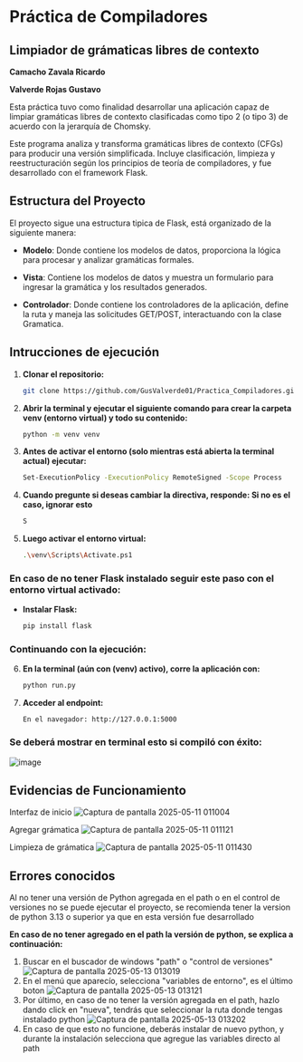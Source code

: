# Práctica de Compiladores
## Limpiador de grámaticas libres de contexto 

**Camacho Zavala Ricardo**

**Valverde Rojas Gustavo**

Esta práctica tuvo como finalidad desarrollar una aplicación capaz de limpiar gramáticas libres de contexto clasificadas como tipo 2 (o tipo 3) de acuerdo con la jerarquía de Chomsky.

Este programa analiza y transforma gramáticas libres de contexto (CFGs) para producir
una versión simplificada. Incluye clasificación, limpieza y reestructuración según
los principios de teoría de compiladores, y fue desarrollado con el framework Flask.

## Estructura del Proyecto

El proyecto sigue una estructura tipica de Flask, está organizado de la siguiente manera:

- **Modelo**: Donde contiene los modelos de datos, proporciona la lógica para procesar y analizar gramáticas formales.

- **Vista**: Contiene los modelos de datos y muestra un formulario para ingresar la gramática y los resultados generados.
  
- **Controlador**: Donde contiene los controladores de la aplicación, define la ruta y maneja las solicitudes GET/POST, interactuando con la clase Gramatica. 

## Intrucciones de ejecución

1. **Clonar el repositorio:**
   ```sh
   git clone https://github.com/GusValverde01/Practica_Compiladores.git
   ```
2. **Abrir la terminal y ejecutar el siguiente comando para crear la carpeta venv (entorno virtual) y todo su contenido:**
    ```sh
    python -m venv venv
    ```
3. **Antes de activar el entorno (solo mientras está abierta la terminal actual) ejecutar:**
    ```sh
    Set-ExecutionPolicy -ExecutionPolicy RemoteSigned -Scope Process
    ```
4.  **Cuando pregunte si deseas cambiar la directiva, responde: Si no es el caso, ignorar esto**
    ```sh
    S
    ```
5.  **Luego activar el entorno virtual:**
    ```sh
    .\venv\Scripts\Activate.ps1
    ```
### En caso de no tener Flask instalado seguir este paso con el entorno virtual activado:

- **Instalar Flask:**
   ```sh
   pip install flask
   ```
### Continuando con la ejecución:
6. **En la terminal (aún con (venv) activo), corre la aplicación con:**
    ```sh
    python run.py
    ```
7. **Acceder al endpoint:**
    ```
    En el navegador: http://127.0.0.1:5000
    ```
### Se deberá mostrar en terminal esto si compiló con éxito: 
![image](https://github.com/user-attachments/assets/91dcd0b1-5fbd-494f-8873-8153bd1c4d80)

## Evidencias de Funcionamiento
Interfaz de inicio
![Captura de pantalla 2025-05-11 011004](https://github.com/user-attachments/assets/320b1275-8ec5-4876-b486-3010bb30c248)

Agregar grámatica
![Captura de pantalla 2025-05-11 011121](https://github.com/user-attachments/assets/c6943d74-4278-444f-8964-c0de9529310a)

Limpieza de grámatica 
![Captura de pantalla 2025-05-11 011430](https://github.com/user-attachments/assets/c7dee773-ee31-40a8-8dbf-693aa0807a01)


## Errores conocidos 

Al no tener una versión de Python agregada en el path o en el control de versiones no se puede ejecutar el proyecto, se recomienda tener la version de python 3.13 o superior ya que en esta versión fue desarrollado

**En caso de no tener agregado en el path la versión de python, se explica a continuación:**
1. Buscar en el buscador de windows "path" o "control de versiones"
   ![Captura de pantalla 2025-05-13 013019](https://github.com/user-attachments/assets/647a16d8-79a8-4473-b926-c2762042a28d)
2. En el menú que aparecío, selecciona "variables de entorno", es el último boton
   ![Captura de pantalla 2025-05-13 013121](https://github.com/user-attachments/assets/d145ef3a-5d6c-4ec1-ad94-986949dfd0f0)
3. Por último, en caso de no tener la versión agregada en el path, hazlo dando click en "nueva", tendrás que seleccionar la ruta donde tengas instalado python
   ![Captura de pantalla 2025-05-13 013202](https://github.com/user-attachments/assets/26f59e0e-5fb9-434d-b097-4e8fa21eb44f)
4. En caso de que esto no funcione, deberás instalar de nuevo python, y durante la instalación selecciona que agregue las variables directo al path
